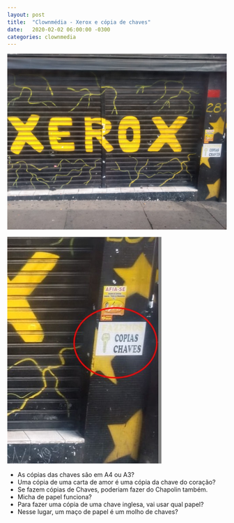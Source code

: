 ```yaml
---
layout: post
title:  "Clownmédia - Xerox e cópia de chaves"
date:   2020-02-02 06:00:00 -0300
categories: clownmedia
---
```


![Portão de metal de uma loja de xerox, escrito "Xerox"](/images/2020-02-02/01.jpeg)

![Ao lado do portão acima, uma placa informando que se faz cópias de chaves](/images/2020-02-02/02.jpg)

* As cópias das chaves são em A4 ou A3?
* Uma cópia de uma carta de amor é uma cópia da chave do coração?
* Se fazem cópias de Chaves, poderiam fazer do Chapolin também.
* Micha de papel funciona?
* Para fazer uma cópia de uma chave inglesa, vai usar qual papel?
* Nesse lugar, um maço de papel é um molho de chaves?